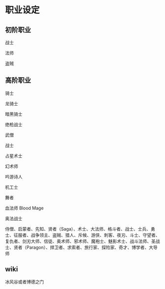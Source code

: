 
# 职业设定

## 初阶职业

战士

法师

盗贼

## 高阶职业

骑士

龙骑士

暗黑骑士

绝枪战士

武僧

战士

占星术士

幻术师

吟游诗人

机工士

舞者

血法师 Blood Mage

奥法战士

侍僧、启蒙者、先知、贤者（Saga）、术士、大法师、格斗者、战士、士兵、勇士、征服者、战争领主、盗贼、猎人、斥候、游侠、刺客、夜刃、斗士、守望者、复仇者、剑刃大师、信徒、奥术师、邪术师、魔袍士、魅影术士、战斗法师、圣战士、贤者（Paragon）、捍卫者、求索者、旅行家、探险家、奇才、博学者、大导师

## wiki
冰风谷或者博德之门